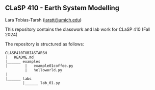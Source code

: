 ## CLaSP 410 - Earth System Modelling

Lara Tobias-Tarsh (laratt@umich.edu)

This repository contains the classwork and lab work for CLaSP 410 (Fall 2024)

The repository is structured as follows:

```
CLASP410TOBIASTARSH
|   README.md
|______ examples
|        |   example01coffee.py
         |   helloworld.py
|        
|______ labs
        |______ lab_01.py
                 

```